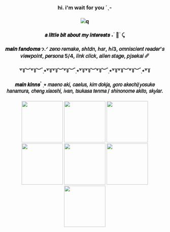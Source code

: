 ### <p align="center"> hi. i'm wait for you ˊˎ-
### <p align="center"> ![q](https://media1.tenor.com/m/sJ2STToKvTIAAAAd/shuake-akeshu.gif)
### <p align="center"> 𝙖 𝙡𝙞𝙩𝙩𝙡𝙚 𝙗𝙞𝙩 𝙖𝙗𝙤𝙪𝙩 𝙢𝙮 𝙞𝙣𝙩𝙚𝙧𝙚𝙨𝙩𝙨 ˖ ࣪ 🥞 ࣪ ⤹
### <p align="center"> 𝒎𝒂𝒊𝒏 𝒇𝒂𝒏𝒅𝒐𝒎𝒔 𐭩.ᐟ  𝑧𝑒𝑛𝑜 𝑟𝑒𝑚𝑎𝑘𝑒, 𝑠ℎ𝑡𝑑𝑛, ℎ𝑠𝑟, ℎ𝑖3, 𝑜𝑚𝑛𝑖𝑠𝑐𝑖𝑒𝑛𝑡 𝑟𝑒𝑎𝑑𝑒𝑟'𝑠 𝑣𝑖𝑒𝑤𝑝𝑜𝑖𝑛𝑡, 𝑝𝑒𝑟𝑠𝑜𝑛𝑎 5/4, 𝑙𝑖𝑛𝑘 𝑐𝑙𝑖𝑐𝑘, 𝑎𝑙𝑖𝑒𝑛 𝑠𝑡𝑎𝑔𝑒, 𝑝𝑗𝑠𝑒𝑘𝑎𝑖 ␥
### <p align="center"> ꒷꒦︶꒷꒦︶ ๋࣭ ⭑꒷꒦꒷꒦︶꒷꒦︶ ๋࣭ ⭑꒷꒦꒷꒦︶꒷꒦︶ ๋࣭ ⭑꒷꒦꒷꒦︶꒷꒦︶ ๋࣭ ⭑꒷꒦
### <p align="center">  
### <p align="center">  
### <p align="center"> 𝙢𝙖𝙞𝙣 𝙠𝙞𝙣𝙣𝙨  ๋ ࣭ ⭑ 𝘮𝘢𝘦𝘯𝘰 𝘢𝘬𝘪, 𝘤𝘢𝘦𝘭𝘶𝘴, 𝘬𝘪𝘮 𝘥𝘰𝘬𝘫𝘢, 𝘨𝘰𝘳𝘰 𝘢𝘬𝘦𝘤𝘩𝘪/𝘺𝘰𝘴𝘶𝘬𝘦 𝘩𝘢𝘯𝘢𝘮𝘶𝘳𝘢, 𝘤𝘩𝘦𝘯𝘨 𝘹𝘪𝘢𝘰𝘴𝘩𝘪, 𝘪𝘷𝘢𝘯, 𝘵𝘴𝘶𝘬𝘢𝘴𝘢 𝘵𝘦𝘯𝘮𝘢 / 𝘴𝘩𝘪𝘯𝘰𝘯𝘰𝘮𝘦 𝘢𝘬𝘪𝘵𝘰, 𝘴𝘬𝘺𝘭𝘢𝘳.
### <p align="center">

<p align="center"> <img src="https://media.tenor.com/7-ET01coGZ0AAAAM/honkai-honkai-star-rail.gif"<width="130" height="130"> 
<img src="https://media.tenor.com/p3jJB4U8vs4AAAAM/gikiw.gif"<width="130" height="130">
<img src="https://media.tenor.com/YMtcv1OioMwAAAAM/persona5-goro-akechi.gif"<width="130" height="130">
<img src="https://media.tenor.com/L4ciesqQHtUAAAAM/cheng-xiaoshi-toki.gif"<width="130" height="130">
  <img src="https://media.tenor.com/YJP9r1fwkkoAAAAM/ivan-alien-stage.gif"<width="130" height="130">
<img src="https://media1.tenor.com/m/g6oFE3VEWPgAAAAd/nakayama-tsukasa-tenma.gif"<width="130" height="130">
<img src="https://media.tenor.com/JPDN_i8slN8AAAAM/middle-school-boy-does-a-stunt-when-nobody-is-watching-shinonome.gif"<width="130" height="130">
